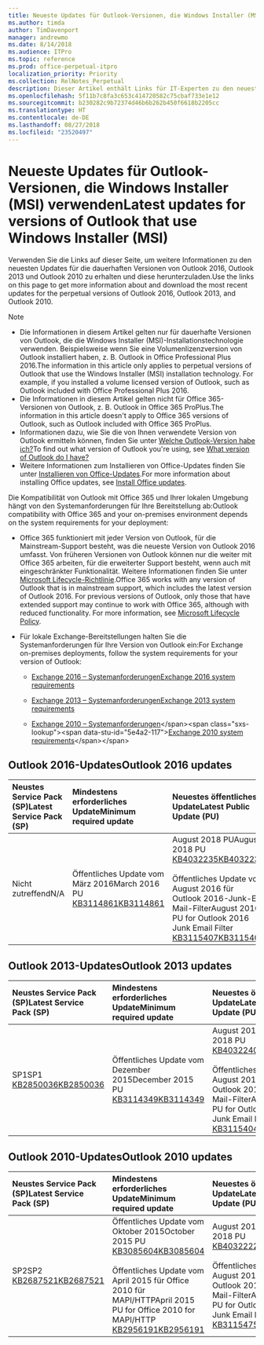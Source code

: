 ```yaml
---
title: Neueste Updates für Outlook-Versionen, die Windows Installer (MSI) verwenden
ms.author: timda
author: TimDavenport
manager: andrewmo
ms.date: 8/14/2018
ms.audience: ITPro
ms.topic: reference
ms.prod: office-perpetual-itpro
localization_priority: Priority
ms.collection: RelNotes_Perpetual
description: Dieser Artikel enthält Links für IT-Experten zu den neuesten Updateinformationen für dauerhafte Versionen von Outlook 2016, Outlook 2013 und Outlook 2010
ms.openlocfilehash: 5f11b7c8fa3c653c414720582c75cbaf733e1e12
ms.sourcegitcommit: b230282c9b72374d46b6b262b450f6618b2205cc
ms.translationtype: HT
ms.contentlocale: de-DE
ms.lasthandoff: 08/27/2018
ms.locfileid: "23520497"
---
```

# <a name="latest-updates-for-versions-of-outlook-that-use-windows-installer-msi"></a><span data-ttu-id="5e4a2-103">Neueste Updates für Outlook-Versionen, die Windows Installer (MSI) verwenden</span><span class="sxs-lookup"><span data-stu-id="5e4a2-103">Latest updates for versions of Outlook that use Windows Installer (MSI)</span></span>

<span data-ttu-id="5e4a2-104">Verwenden Sie die Links auf dieser Seite, um weitere Informationen zu den neuesten Updates für die dauerhaften Versionen von Outlook 2016, Outlook 2013 und Outlook 2010 zu erhalten und diese herunterzuladen.</span><span class="sxs-lookup"><span data-stu-id="5e4a2-104">Use the links on this page to get more information about and download the most recent updates for the perpetual versions of Outlook 2016, Outlook 2013, and Outlook 2010.</span></span>
  
> [!NOTE]
> - <span data-ttu-id="5e4a2-p101">Die Informationen in diesem Artikel gelten nur für dauerhafte Versionen von Outlook, die die Windows Installer (MSI)-Installationstechnologie verwenden. Beispielsweise wenn Sie eine Volumenlizenzversion von Outlook installiert haben, z. B. Outlook in Office Professional Plus 2016.</span><span class="sxs-lookup"><span data-stu-id="5e4a2-p101">The information in this article only applies to perpetual versions of Outlook that use the Windows Installer (MSI) installation technology. For example, if you installed a volume licensed version of Outlook, such as Outlook included with Office Professional Plus 2016.</span></span>
> - <span data-ttu-id="5e4a2-107">Die Informationen in diesem Artikel gelten nicht für Office 365-Versionen von Outlook, z. B. Outlook in Office 365 ProPlus.</span><span class="sxs-lookup"><span data-stu-id="5e4a2-107">The information in this article doesn't apply to Office 365 versions of Outlook, such as Outlook included with Office 365 ProPlus.</span></span>
> - <span data-ttu-id="5e4a2-108">Informationen dazu, wie Sie die von Ihnen verwendete Version von Outlook ermitteln können, finden Sie unter [Welche Outlook-Version habe ich?](https://support.office.com/article/b3a9568c-edb5-42b9-9825-d48d82b2257c)</span><span class="sxs-lookup"><span data-stu-id="5e4a2-108">To find out what version of Outlook you're using, see [What version of Outlook do I have?](https://support.office.com/article/b3a9568c-edb5-42b9-9825-d48d82b2257c)</span></span>
> - <span data-ttu-id="5e4a2-109">Weitere Informationen zum Installieren von Office-Updates finden Sie unter [Installieren von Office-Updates](https://support.office.com/article/2ab296f3-7f03-43a2-8e50-46de917611c5).</span><span class="sxs-lookup"><span data-stu-id="5e4a2-109">For more information about installing Office updates, see [Install Office updates](https://support.office.com/article/2ab296f3-7f03-43a2-8e50-46de917611c5).</span></span> 
  
<span data-ttu-id="5e4a2-110">Die Kompatibilität von Outlook mit Office 365 und Ihrer lokalen Umgebung hängt von den Systemanforderungen für Ihre Bereitstellung ab:</span><span class="sxs-lookup"><span data-stu-id="5e4a2-110">Outlook compatibility with Office 365 and your on-premises environment depends on the system requirements for your deployment:</span></span>
  
- <span data-ttu-id="5e4a2-p102">Office 365 funktioniert mit jeder Version von Outlook, für die Mainstream-Support besteht, was die neueste Version von Outlook 2016 umfasst. Von früheren Versionen von Outlook können nur die weiter mit Office 365 arbeiten, für die erweiterter Support besteht, wenn auch mit eingeschränkter Funktionalität. Weitere Informationen finden Sie unter [Microsoft Lifecycle-Richtlinie](https://support.microsoft.com/lifecycle).</span><span class="sxs-lookup"><span data-stu-id="5e4a2-p102">Office 365 works with any version of Outlook that is in mainstream support, which includes the latest version of Outlook 2016. For previous versions of Outlook, only those that have extended support may continue to work with Office 365, although with reduced functionality. For more information, see [Microsoft Lifecycle Policy](https://support.microsoft.com/lifecycle).</span></span>
    
- <span data-ttu-id="5e4a2-114">Für lokale Exchange-Bereitstellungen halten Sie die Systemanforderungen für Ihre Version von Outlook ein:</span><span class="sxs-lookup"><span data-stu-id="5e4a2-114">For Exchange on-premises deployments, follow the system requirements for your version of Outlook:</span></span>
    
  - [<span data-ttu-id="5e4a2-115">Exchange 2016 – Systemanforderungen</span><span class="sxs-lookup"><span data-stu-id="5e4a2-115">Exchange 2016 system requirements</span></span>](https://docs.microsoft.com/Exchange/plan-and-deploy/system-requirements)
    
  - [<span data-ttu-id="5e4a2-116">Exchange 2013 – Systemanforderungen</span><span class="sxs-lookup"><span data-stu-id="5e4a2-116">Exchange 2013 system requirements</span></span>](https://technet.microsoft.com/en-us/library/aa996719%28v=exchg.150%29.aspx)
    
  - <span data-ttu-id="5e4a2-117">[Exchange 2010 – Systemanforderungen](https://docs.microsoft.com/previous-versions/office/exchange-server-2010/aa996719(v=exchg.141))</span><span class="sxs-lookup"><span data-stu-id="5e4a2-117">[Exchange 2010 system requirements](https://docs.microsoft.com/previous-versions/office/exchange-server-2010/aa996719(v=exchg.141))</span></span>

   
## <a name="outlook-2016-updates"></a><span data-ttu-id="5e4a2-118">Outlook 2016-Updates</span><span class="sxs-lookup"><span data-stu-id="5e4a2-118">Outlook 2016 updates</span></span>

|<span data-ttu-id="5e4a2-119">**Neustes Service Pack (SP)**</span><span class="sxs-lookup"><span data-stu-id="5e4a2-119">**Latest Service Pack (SP)**</span></span>|<span data-ttu-id="5e4a2-120">**Mindestens erforderliches Update**</span><span class="sxs-lookup"><span data-stu-id="5e4a2-120">**Minimum required update**</span></span>|<span data-ttu-id="5e4a2-121">**Neuestes öffentliches Update**</span><span class="sxs-lookup"><span data-stu-id="5e4a2-121">**Latest Public Update (PU)**</span></span>|
|:-----|:-----|:-----|
|<span data-ttu-id="5e4a2-122">Nicht zutreffend</span><span class="sxs-lookup"><span data-stu-id="5e4a2-122">N/A</span></span>  <br/> |<span data-ttu-id="5e4a2-123">Öffentliches Update vom März 2016</span><span class="sxs-lookup"><span data-stu-id="5e4a2-123">March 2016 PU</span></span> <br/>[<span data-ttu-id="5e4a2-124">KB3114861</span><span class="sxs-lookup"><span data-stu-id="5e4a2-124">KB3114861</span></span>](https://support.microsoft.com/help/3114861) <br/> |<span data-ttu-id="5e4a2-125">August 2018 PU</span><span class="sxs-lookup"><span data-stu-id="5e4a2-125">August 2018 PU</span></span> <br/>[<span data-ttu-id="5e4a2-126">KB4032235</span><span class="sxs-lookup"><span data-stu-id="5e4a2-126">KB4032235</span></span>](https://support.microsoft.com/en-us/help/4032235) <br/><br/> <span data-ttu-id="5e4a2-127">Öffentliches Update vom August 2016 für Outlook 2016-Junk-E-Mail-Filter</span><span class="sxs-lookup"><span data-stu-id="5e4a2-127">August 2016 PU for Outlook 2016 Junk Email Filter</span></span>  <br/>[<span data-ttu-id="5e4a2-128">KB3115407</span><span class="sxs-lookup"><span data-stu-id="5e4a2-128">KB3115407</span></span>](https://support.microsoft.com/help/3115407) <br/> |
   
## <a name="outlook-2013-updates"></a><span data-ttu-id="5e4a2-129">Outlook 2013-Updates</span><span class="sxs-lookup"><span data-stu-id="5e4a2-129">Outlook 2013 updates</span></span>

|<span data-ttu-id="5e4a2-130">**Neustes Service Pack (SP)**</span><span class="sxs-lookup"><span data-stu-id="5e4a2-130">**Latest Service Pack (SP)**</span></span>|<span data-ttu-id="5e4a2-131">**Mindestens erforderliches Update**</span><span class="sxs-lookup"><span data-stu-id="5e4a2-131">**Minimum required update**</span></span>|<span data-ttu-id="5e4a2-132">**Neuestes öffentliches Update**</span><span class="sxs-lookup"><span data-stu-id="5e4a2-132">**Latest Public Update (PU)**</span></span>|
|:-----|:-----|:-----|
|<span data-ttu-id="5e4a2-133">SP1</span><span class="sxs-lookup"><span data-stu-id="5e4a2-133">SP1</span></span>  <br/>[<span data-ttu-id="5e4a2-134">KB2850036</span><span class="sxs-lookup"><span data-stu-id="5e4a2-134">KB2850036</span></span>](https://go.microsoft.com/fwlink/p/?LinkId=512538) <br/> |<span data-ttu-id="5e4a2-135">Öffentliches Update vom Dezember 2015</span><span class="sxs-lookup"><span data-stu-id="5e4a2-135">December 2015 PU</span></span> <br/>[<span data-ttu-id="5e4a2-136">KB3114349</span><span class="sxs-lookup"><span data-stu-id="5e4a2-136">KB3114349</span></span>](https://support.microsoft.com/kb/3114349) <br/> |<span data-ttu-id="5e4a2-137">August 2018 PU</span><span class="sxs-lookup"><span data-stu-id="5e4a2-137">August 2018 PU</span></span> <br/>[<span data-ttu-id="5e4a2-138">KB4032240</span><span class="sxs-lookup"><span data-stu-id="5e4a2-138">KB4032240</span></span>](https://support.microsoft.com/en-us/help/4032240) <br/><br/>  <span data-ttu-id="5e4a2-139">Öffentliches Update vom August 2016 für Outlook 2013-Junk-E-Mail-Filter</span><span class="sxs-lookup"><span data-stu-id="5e4a2-139">August 2016 PU for Outlook 2013 Junk Email Filter</span></span> <br/> [<span data-ttu-id="5e4a2-140">KB3115404</span><span class="sxs-lookup"><span data-stu-id="5e4a2-140">KB3115404</span></span>](https://support.microsoft.com/kb/3115404) <br/> |
   
## <a name="outlook-2010-updates"></a><span data-ttu-id="5e4a2-141">Outlook 2010-Updates</span><span class="sxs-lookup"><span data-stu-id="5e4a2-141">Outlook 2010 updates</span></span>

|<span data-ttu-id="5e4a2-142">**Neustes Service Pack (SP)**</span><span class="sxs-lookup"><span data-stu-id="5e4a2-142">**Latest Service Pack (SP)**</span></span>|<span data-ttu-id="5e4a2-143">**Mindestens erforderliches Update**</span><span class="sxs-lookup"><span data-stu-id="5e4a2-143">**Minimum required update**</span></span>|<span data-ttu-id="5e4a2-144">**Neuestes öffentliches Update**</span><span class="sxs-lookup"><span data-stu-id="5e4a2-144">**Latest Public Update (PU)**</span></span>|
|:-----|:-----|:-----|
|<span data-ttu-id="5e4a2-145">SP2</span><span class="sxs-lookup"><span data-stu-id="5e4a2-145">SP2</span></span> <br/>[<span data-ttu-id="5e4a2-146">KB2687521</span><span class="sxs-lookup"><span data-stu-id="5e4a2-146">KB2687521</span></span>](https://go.microsoft.com/fwlink/p/?LinkId=512542) <br/> |<span data-ttu-id="5e4a2-147">Öffentliches Update vom Oktober 2015</span><span class="sxs-lookup"><span data-stu-id="5e4a2-147">October 2015 PU</span></span> <br/> [<span data-ttu-id="5e4a2-148">KB3085604</span><span class="sxs-lookup"><span data-stu-id="5e4a2-148">KB3085604</span></span>](https://support.microsoft.com/kb/3085604) <br/><br/>  <span data-ttu-id="5e4a2-149">Öffentliches Update vom April 2015 für Office 2010 für MAPI/HTTP</span><span class="sxs-lookup"><span data-stu-id="5e4a2-149">April 2015 PU for Office 2010 for MAPI/HTTP</span></span> <br/> [<span data-ttu-id="5e4a2-150">KB2956191</span><span class="sxs-lookup"><span data-stu-id="5e4a2-150">KB2956191</span></span>](https://support.microsoft.com/en-us/help/2956191/april-14-2015-update-for-office-2010-kb2956191) <br/> |<span data-ttu-id="5e4a2-151">August 2018 PU</span><span class="sxs-lookup"><span data-stu-id="5e4a2-151">August 2018 PU</span></span> <br/>[<span data-ttu-id="5e4a2-152">KB4032222</span><span class="sxs-lookup"><span data-stu-id="5e4a2-152">KB4032222</span></span>](https://support.microsoft.com/en-us/help/4032222) <br/><br/>  <span data-ttu-id="5e4a2-153">Öffentliches Update vom August 2016 für Outlook 2010-Junk-E-Mail-Filter</span><span class="sxs-lookup"><span data-stu-id="5e4a2-153">August 2016 PU for Outlook 2010 Junk Email Filter</span></span> <br/> [<span data-ttu-id="5e4a2-154">KB3115475</span><span class="sxs-lookup"><span data-stu-id="5e4a2-154">KB3115475</span></span>](https://support.microsoft.com/kb/3115475) <br/> |
   

